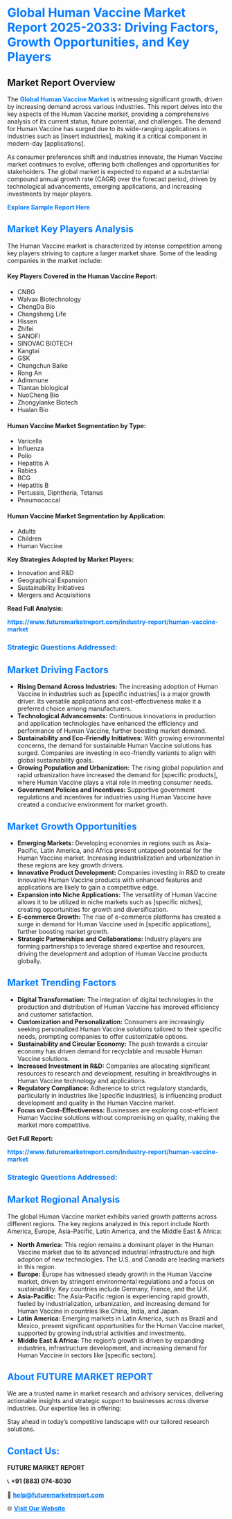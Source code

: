 <h1 style="color: #007BFF;">Global Human Vaccine Market Report 2025-2033: Driving Factors, Growth Opportunities, and Key Players</h1>

<section id="overview">
<h2>Market Report Overview</h2>
<p>The <a href="https://www.futuremarketreport.com/industry-report/human-vaccine-market" style="color: #007BFF; text-decoration: none;"><strong>Global Human Vaccine Market</strong></a> is witnessing significant growth, driven by increasing demand across various industries. This report delves into the key aspects of the Human Vaccine market, providing a comprehensive analysis of its current status, future potential, and challenges. The demand for Human Vaccine has surged due to its wide-ranging applications in industries such as [insert industries], making it a critical component in modern-day [applications].</p>
<p>As consumer preferences shift and industries innovate, the Human Vaccine market continues to evolve, offering both challenges and opportunities for stakeholders. The global market is expected to expand at a substantial compound annual growth rate (CAGR) over the forecast period, driven by technological advancements, emerging applications, and increasing investments by major players.</p>
</section>

<section id="overview">
<p><a href="https://www.futuremarketreport.com/request-sample/reportId=121945" style="color: #007BFF; text-decoration: none;"><strong>Explore Sample Report Here</strong></a></p>
</section>

<section id="key-players">
<h2 style="color: #007BFF;">Market Key Players Analysis</h2>
<p>The Human Vaccine market is characterized by intense competition among key players striving to capture a larger market share. Some of the leading companies in the market include:</p>
<h4>Key Players Covered in the Human Vaccine Report:</h4>
<ul><li>CNBG</li><li>Walvax Biotechnology</li><li>ChengDa Bio</li><li>Changsheng Life</li><li>Hissen</li><li>Zhifei</li><li>SANOFI</li><li>SINOVAC BIOTECH</li><li>Kangtai</li><li>GSK</li><li>Changchun Baike</li><li>Rong An</li><li>Adimmune</li><li>Tiantan biological</li><li>NuoCheng Bio</li><li>Zhongyianke Biotech</li><li>Hualan Bio</li></ul>
<h4>Human Vaccine Market Segmentation by Type:</h4>
<ul><li>Varicella</li><li>Influenza</li><li>Polio</li><li>Hepatitis A</li><li>Rabies</li><li>BCG</li><li>Hepatitis B</li><li>Pertussis, Diphtheria, Tetanus</li><li>Pneumococcal</li></ul>

<h4>Human Vaccine Market Segmentation by Application:</h4>
<ul><li>Adults</li><li>Children</li><li>Human Vaccine</li></ul>
<p><strong>Key Strategies Adopted by Market Players:</strong></p>
<ul>
<li>Innovation and R&D</li>
<li>Geographical Expansion</li>
<li>Sustainability Initiatives</li>
<li>Mergers and Acquisitions</li>
</ul>
</section>

<section>
<p><strong>Read Full Analysis: </strong></p><a href="https://www.futuremarketreport.com/industry-report/human-vaccine-market" style="color: #007BFF; text-decoration: none;"><strong>https://www.futuremarketreport.com/industry-report/human-vaccine-market</strong></a>
<h3 style="color: #007BFF;">Strategic Questions Addressed:</h3>
</section>

<section id="driving-factors">
<h2 style="color: #007BFF;">Market Driving Factors</h2>
<ul>
<li><strong>Rising Demand Across Industries:</strong> The increasing adoption of Human Vaccine in industries such as [specific industries] is a major growth driver. Its versatile applications and cost-effectiveness make it a preferred choice among manufacturers.</li>
<li><strong>Technological Advancements:</strong> Continuous innovations in production and application technologies have enhanced the efficiency and performance of Human Vaccine, further boosting market demand.</li>
<li><strong>Sustainability and Eco-Friendly Initiatives:</strong> With growing environmental concerns, the demand for sustainable Human Vaccine solutions has surged. Companies are investing in eco-friendly variants to align with global sustainability goals.</li>
<li><strong>Growing Population and Urbanization:</strong> The rising global population and rapid urbanization have increased the demand for [specific products], where Human Vaccine plays a vital role in meeting consumer needs.</li>
<li><strong>Government Policies and Incentives:</strong> Supportive government regulations and incentives for industries using Human Vaccine have created a conducive environment for market growth.</li>
</ul>
</section>

<section id="growth-opportunities">
<h2 style="color: #007BFF;">Market Growth Opportunities</h2>
<ul>
<li><strong>Emerging Markets:</strong> Developing economies in regions such as Asia-Pacific, Latin America, and Africa present untapped potential for the Human Vaccine market. Increasing industrialization and urbanization in these regions are key growth drivers.</li>
<li><strong>Innovative Product Development:</strong> Companies investing in R&D to create innovative Human Vaccine products with enhanced features and applications are likely to gain a competitive edge.</li>
<li><strong>Expansion into Niche Applications:</strong> The versatility of Human Vaccine allows it to be utilized in niche markets such as [specific niches], creating opportunities for growth and diversification.</li>
<li><strong>E-commerce Growth:</strong> The rise of e-commerce platforms has created a surge in demand for Human Vaccine used in [specific applications], further boosting market growth.</li>
<li><strong>Strategic Partnerships and Collaborations:</strong> Industry players are forming partnerships to leverage shared expertise and resources, driving the development and adoption of Human Vaccine products globally.</li>
</ul>
</section>

<section id="trending-factors">
<h2 style="color: #007BFF;">Market Trending Factors</h2>
<ul>
<li><strong>Digital Transformation:</strong> The integration of digital technologies in the production and distribution of Human Vaccine has improved efficiency and customer satisfaction.</li>
<li><strong>Customization and Personalization:</strong> Consumers are increasingly seeking personalized Human Vaccine solutions tailored to their specific needs, prompting companies to offer customizable options.</li>
<li><strong>Sustainability and Circular Economy:</strong> The push towards a circular economy has driven demand for recyclable and reusable Human Vaccine solutions.</li>
<li><strong>Increased Investment in R&D:</strong> Companies are allocating significant resources to research and development, resulting in breakthroughs in Human Vaccine technology and applications.</li>
<li><strong>Regulatory Compliance:</strong> Adherence to strict regulatory standards, particularly in industries like [specific industries], is influencing product development and quality in the Human Vaccine market.</li>
<li><strong>Focus on Cost-Effectiveness:</strong> Businesses are exploring cost-efficient Human Vaccine solutions without compromising on quality, making the market more competitive.</li>
</ul>
</section>

<section>
<p><strong>Get Full Report: </strong></p><a href="https://www.futuremarketreport.com/industry-report/human-vaccine-market" style="color: #007BFF; text-decoration: none;"><strong>https://www.futuremarketreport.com/industry-report/human-vaccine-market</strong></a>
<h3 style="color: #007BFF;">Strategic Questions Addressed:</h3>
</section>


<section id="regional-analysis">
<h2 style="color: #007BFF;">Market Regional Analysis</h2>
<p>The global Human Vaccine market exhibits varied growth patterns across different regions. The key regions analyzed in this report include North America, Europe, Asia-Pacific, Latin America, and the Middle East & Africa:</p>
<ul>
<li><strong>North America:</strong> This region remains a dominant player in the Human Vaccine market due to its advanced industrial infrastructure and high adoption of new technologies. The U.S. and Canada are leading markets in this region.</li>
<li><strong>Europe:</strong> Europe has witnessed steady growth in the Human Vaccine market, driven by stringent environmental regulations and a focus on sustainability. Key countries include Germany, France, and the U.K.</li>
<li><strong>Asia-Pacific:</strong> The Asia-Pacific region is experiencing rapid growth, fueled by industrialization, urbanization, and increasing demand for Human Vaccine in countries like China, India, and Japan.</li>
<li><strong>Latin America:</strong> Emerging markets in Latin America, such as Brazil and Mexico, present significant opportunities for the Human Vaccine market, supported by growing industrial activities and investments.</li>
<li><strong>Middle East & Africa:</strong> The region’s growth is driven by expanding industries, infrastructure development, and increasing demand for Human Vaccine in sectors like [specific sectors].</li>
</ul>
</section>

<footer>
<h2 style="color: #007BFF;">About FUTURE MARKET REPORT</h2>
<p>We are a trusted name in market research and advisory services, delivering actionable insights and strategic support to businesses across diverse industries. Our expertise lies in offering:</p>

<p>Stay ahead in today’s competitive landscape with our tailored research solutions.</p>

<h2 style="color: #007BFF;">Contact Us:</h2>
<p><strong>FUTURE MARKET REPORT</strong></p>
<p>📞 <strong>+91 (883) 074-8030</strong></p>
<p>📧 <strong><a href="mailto:help@futuremarketreport.com" style="color: #007BFF;">help@futuremarketreport.com</a></strong></p>
<p>🌐 <strong><a href="https://www.futuremarketreport.com/" style="color: #007BFF;">Visit Our Website</a></strong></p>
</footer>